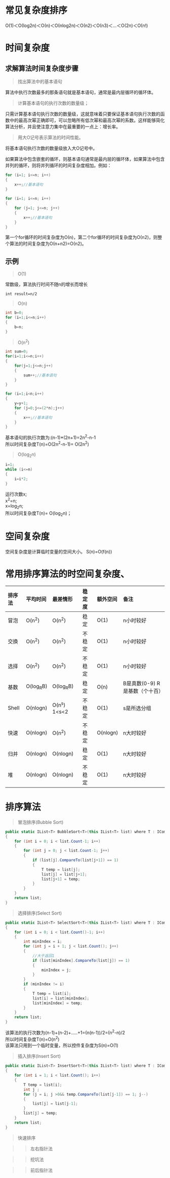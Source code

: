 # 常见复杂度排序

Ο(1)＜Ο(log2n)＜Ο(n)＜Ο(nlog2n)＜Ο(n2)＜Ο(n3)＜…＜Ο(2n)＜Ο(n!)

# 时间复杂度

## 求解算法时间复杂度步骤
>找出算法中的基本语句

算法中执行次数最多的那条语句就是基本语句，通常是最内层循环的循环体。

>计算基本语句的执行次数的数量级；

只需计算基本语句执行次数的数量级，这就意味着只要保证基本语句执行次数的函数中的最高次幂正确即可，可以忽略所有低次幂和最高次幂的系数。这样能够简化算法分析，并且使注意力集中在最重要的一点上：增长率。

> 用大Ο记号表示算法的时间性能。

将基本语句执行次数的数量级放入大Ο记号中。

如果算法中包含嵌套的循环，则基本语句通常是最内层的循环体，如果算法中包含并列的循环，则将并列循环的时间复杂度相加。例如：

```csharp
for (i=1; i<=n; i++)  
{
    x++;//基本语句
}
       
for (i=1; i<=n; i++)  
{
    for (j=1; j<=n; j++)  
    {
        x++;//基本语句
    }
}
```
第一个for循环的时间复杂度为Ο(n)，第二个for循环的时间复杂度为Ο(n2)，则整个算法的时间复杂度为Ο(n+n2)=Ο(n2)。

## 示例
> O(1)

常数级，算法执行时间不随n的增长而增长
```
int result=n/2
```
>O(n)

```csharp
int b=0;  
for (i=1;i<=n;i++) 
{    
    b=n;
} 
```

>O(n<sup>2</sup>)

```csharp
int sum=0;
for(i=1;i<=n;i++)
{
    for(j=1;j<=n;j++)
    {
        sum++;//基本语句
    }  
}  
```
```csharp
for (i=1;i<n;i++)  
{   
    y=y+1;             
    for (j=0;j<=(2*n);j++)   
    {
        x++;//基本语句
    }                  
} 
```
基本语句的执行次数为:(n-1)*(2n+1)=2n<sup>2</sup>-n-1    
所以时间复杂度T(n)=O(2n<sup>2</sup>-n-1)=  O(2n<sup>2</sup>)


> O(log<sub>2</sub>n)
```csharp
i=1;      
while (i<=n)
{
    i=i*2; 
}  
```
运行次数x;  
x<sup>2</sup>=n;    
x=log<sub>2</sub>n;     
所以时间复杂度T(n)= O(log<sub>2</sub>n)；

# 空间复杂度
空间复杂度是计算临时变量的空间大小。
S(n)=O(f(n))


# 常用排序算法的时空间复杂度、

|排序法|平均时间|最差情形|稳定度|额外空间|备注|
|:---|:---|:---|:---|:---|:---|
|冒泡|O(n<sup>2</sup>)|O(n<sup>2</sup>)|稳定|O(1)|n小时较好
|交换|O(n<sup>2</sup>)|O(n<sup>2</sup>)|不稳定|O(1)|n小时较好
|选择|O(n<sup>2</sup>)|O(n<sup>2</sup>)|不稳定|O(1)|n小时较好
|基数|O(log<sub>R</sub>B)|O(log<sub>R</sub>B)|稳定|O(n)|B是真数(0-9) R是基数（个十百）
|Shell|O(nlogn)|O(n<sup>s</sup>) 1<s<2|不稳定|O(1)|s是所选分组
|快速|O(nlogn)|O(n<sup>2</sup>)|不稳定|O(nlogn)|n大时较好
|归并|O(nlogn)|O(nlogn)|稳定|O(1)|n大时较好
|堆|O(nlogn)|O(nlogn)|不稳定|O(1)|n大时较好

# 排序算法
>冒泡排序(Bubble Sort)
```csharp
public static IList<T> BubbleSort<T>(this IList<T> list) where T : IComparable
{
    for (int i = 0; i < list.Count-1; i++)
    {
        for (int j = 0; j < list.Count-1; j++)
        {
            if (list[j].CompareTo(list[j+1]) == 1)
            {
                T temp = list[j];
                list[j] = list[j+1];
                list[j+1] = temp;
            }
        }
    }
    return list;
}
```
>选择排序(Select Sort)
```csharp
public static IList<T> SelectSort<T>(this IList<T> list) where T : IComparable
{
    for (int i = 0; i < list.Count()-1; i++)
    {
        int minIndex = i;
        for (int j = i + 1; j < list.Count(); j++)
        {
            //大于返回1
            if (list[minIndex].CompareTo(list[j]) == 1)
            {
                minIndex = j;
            }
        }
        if (minIndex != i)
        {
            T temp = list[i];
            list[i] = list[minIndex];
            list[minIndex] = temp;
        }
    }
    return list;
}
```
该算法的执行次数为(n-1)+(n-2)+.....+1=(n(n-1))/2=(n<sup>2</sup>-n)/2  
所以时间复杂度T(n)=O(n<sup>2</sup>)     
该算法只用到一个临时变量，所以控件复杂度为S(n)=O(1)

>插入排序(Insert Sort)
```csharp
public static IList<T> InsertSort<T>(this IList<T> list) where T : IComparable
{
    for (int i = 1; i < list.Count(); i++)
    {
        T temp = list[i];
        int j ;
        for (j = i; j >0&& temp.CompareTo(list[j-1]) == 1; j--)
        {
            list[j] = list[j-1];
        }
        list[j] = temp;
    }
    return list;
}

```
>快速排序

>>左右指针法    

>>挖坑法

>>前后指针法




